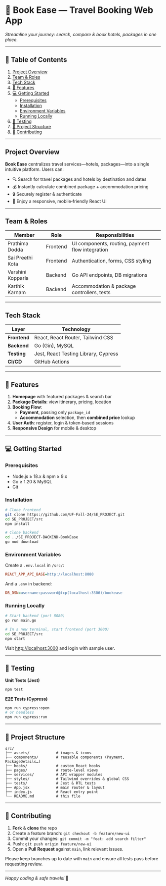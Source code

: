 <p align="center">
  <h1>📖 Book Ease — Travel Booking Web App</h1>
  <p><em>Streamline your journey: search, compare & book hotels, packages in one place.</em></p>
</p>

---

## 🚀 Table of Contents
1. [Project Overview](#project-overview)
2. [Team & Roles](#team--roles)
3. [Tech Stack](#tech-stack)
4. [🎯 Features](#-features)
5. [💻 Getting Started](#-getting-started)
   - [Prerequisites](#prerequisites)
   - [Installation](#installation)
   - [Environment Variables](#environment-variables)
   - [Running Locally](#running-locally)
6. [🧪 Testing](#-testing)
7. [📁 Project Structure](#-project-structure)
8. [🤝 Contributing](#-contributing)
---

## Project Overview
**Book Ease** centralizes travel services—hotels, packages—into a single intuitive platform. Users can:
- 🔍 Search for travel packages and hotels by destination and dates
- 💰 Instantly calculate combined package + accommodation pricing
- 🔒 Securely register & authenticate
- 📱 Enjoy a responsive, mobile‑friendly React UI

---

## Team & Roles
| Member              | Role       | Responsibilities          |
|---------------------|------------|---------------------------|
| Prathima Dodda      | Frontend   | UI components, routing, payment flow integration |
| Sai Preethi Kota    | Frontend   | Authentication, forms, CSS styling |
| Varshini Kopparla   | Backend    | Go API endpoints, DB migrations |
| Karthik Karnam      | Backend    | Accommodation & package controllers, tests |

---

## Tech Stack
| Layer          | Technology                           |
|----------------|--------------------------------------|
| **Frontend**   | React, React Router, Tailwind CSS    |
| **Backend**    | Go (Gin), MySQL                      |
| **Testing**    | Jest, React Testing Library, Cypress |
| **CI/CD**      | GitHub Actions                       |

---

## 🎯 Features
1. **Homepage** with featured packages & search bar
2. **Package Details**: view itinerary, pricing, location
3. **Booking Flow**:
   - **Payment**, passing only `package_id`
   - **Accommodation** selection, then **combined price** lookup
4. **User Auth**: register, login & token‑based sessions
5. **Responsive Design** for mobile & desktop

---

## 💻 Getting Started
### Prerequisites
- Node.js ≥ 18.x & npm ≥ 9.x
- Go ≥ 1.20 & MySQL
- Git

### Installation
```bash
# Clone frontend
git clone https://github.com/UF-Fall-24/SE_PROJECT.git
cd SE_PROJECT/src
npm install

# Clone backend
cd ../SE_PROJECT-BACKEND-BookEase
go mod download
```

### Environment Variables
Create a `.env.local` in `/src/`:
```ini
REACT_APP_API_BASE=http://localhost:8080
```
And a `.env` in backend:
```ini
DB_DSN=username:password@tcp(localhost:3306)/bookease
```

### Running Locally
```bash
# Start backend (port 8080)
go run main.go

# In a new terminal, start frontend (port 3000)
cd SE_PROJECT/src
npm start
```
Visit <http://localhost:3000> and login with sample user.

---

## 🧪 Testing
**Unit Tests (Jest)**
```bash
npm test
```

**E2E Tests (Cypress)**
```bash
npm run cypress:open
# or headless
npm run cypress:run
```

---

## 📁 Project Structure
```
src/
├── assets/            # images & icons
├── components/        # reusable components (Payment, PackageDetails…)
├── hooks/             # custom React hooks
├── pages/             # route-level views
├── services/          # API wrapper modules
├── styles/            # Tailwind overrides & global CSS
├── tests/             # Jest & RTL tests
├── App.jsx            # main router & layout
├── index.js           # React entry point
└── README.md          # this file
```

---

## 🤝 Contributing
1. **Fork** & **clone** the repo
2. Create a feature branch: `git checkout -b feature/new-ui`
3. Commit your changes: `git commit -m "feat: add search filter"`
4. Push: `git push origin feature/new-ui`
5. Open a **Pull Request** against `main`, link relevant issues.

Please keep branches up to date with `main` and ensure all tests pass before requesting review.

---

*Happy coding & safe travels!* 🚀

